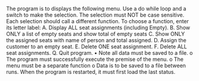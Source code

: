 The program is to displays the following menu. Use a do while loop and a switch to
make the selection. The selection must NOT be case sensitive.
Each selection should call a different function.
To choose a function, enter its letter label:
A. Display ALL seat assignments (including Empty).
B. Show ONLY a list of empty seats and show total of empty seats
C. Show ONLY the assigned seats with name of person and total assigned.
D. Assign the customer to an empty seat.
E. Delete ONE seat assignment.
F. Delete ALL seat assignments.
Q. Quit program.
• Note all data must be saved to a file.
o The program must successfully execute the premise of the menu.
o The menu must be a separate function
o Data is to be saved to a file between runs. When the program is restarted,
it must first load the last status.
